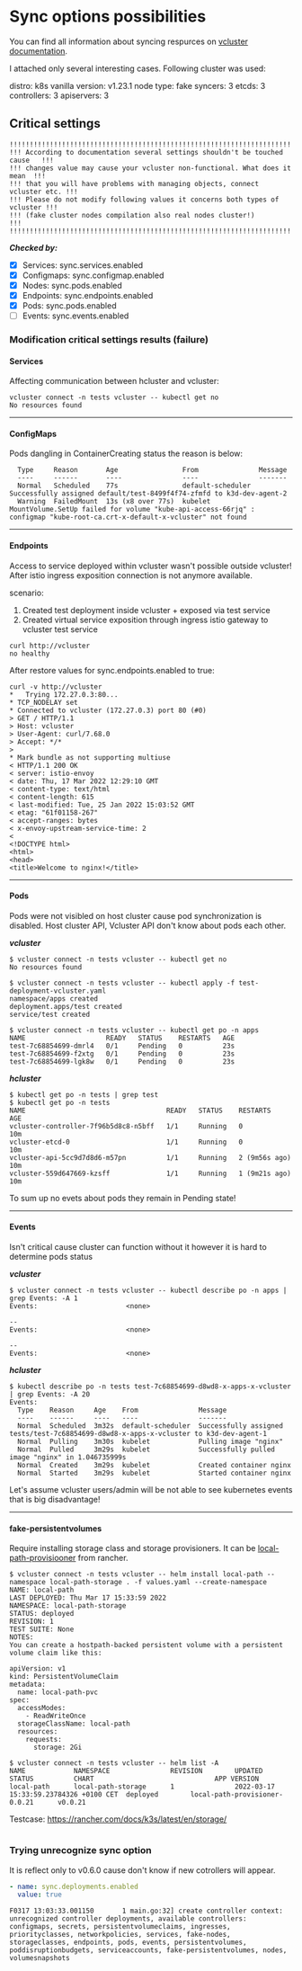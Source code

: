 # Sync options possibilities
You can find all information about syncing respurces on [vcluster documentation](https://www.vcluster.com/docs/architecture/synced-resources).


I attached only several interesting cases. Following cluster was used:

distro:      k8s vanilla
version:     v1.23.1
node type:   fake
syncers:     3
etcds:       3
controllers: 3
apiservers:  3

## Critical settings
```
!!!!!!!!!!!!!!!!!!!!!!!!!!!!!!!!!!!!!!!!!!!!!!!!!!!!!!!!!!!!!!!!!!!!!!!!!!!!!!!!
!!! According to documentation several settings shouldn't be touched cause   !!!
!!! changes value may cause your vcluster non-functional. What does it mean  !!!
!!! that you will have problems with managing objects, connect vcluster etc. !!!
!!! Please do not modify following values it concerns both types of vcluster !!!
!!! (fake cluster nodes compilation also real nodes cluster!)		     !!!
!!!!!!!!!!!!!!!!!!!!!!!!!!!!!!!!!!!!!!!!!!!!!!!!!!!!!!!!!!!!!!!!!!!!!!!!!!!!!!!!
```

***Checked by:***
- [X] Services:   sync.services.enabled 
- [X] Configmaps: sync.configmap.enabled
- [X] Nodes:      sync.pods.enabled
- [X] Endpoints:  sync.endpoints.enabled
- [X] Pods:       sync.pods.enabled
- [ ] Events:     sync.events.enabled

### Modification critical settings results (failure)

#### Services
Affecting communication between hcluster and vcluster:

```
vcluster connect -n tests vcluster -- kubectl get no
No resources found
```

---

#### ConfigMaps
Pods dangling in ContainerCreating status the reason is below:

```shell
  Type     Reason       Age                From               Message
  ----     ------       ----               ----               -------
  Normal   Scheduled    77s                default-scheduler  Successfully assigned default/test-8499f4f74-zfmfd to k3d-dev-agent-2
  Warning  FailedMount  13s (x8 over 77s)  kubelet            MountVolume.SetUp failed for volume "kube-api-access-66rjq" : configmap "kube-root-ca.crt-x-default-x-vcluster" not found
```

---

#### Endpoints
Access to service deployed within vcluster wasn't possible outside vcluster!
After istio ingress exposition connection is not anymore available.

scenario: 

1. Created test deployment inside vcluster + exposed via test service
2. Created virtual service exposition through ingress istio gateway to vcluster test service


```console
curl http://vcluster
no healthy
```

After restore values for sync.endpoints.enabled to true:

```console
curl -v http://vcluster
*   Trying 172.27.0.3:80...
* TCP_NODELAY set
* Connected to vcluster (172.27.0.3) port 80 (#0)
> GET / HTTP/1.1
> Host: vcluster
> User-Agent: curl/7.68.0
> Accept: */*
>
* Mark bundle as not supporting multiuse
< HTTP/1.1 200 OK
< server: istio-envoy
< date: Thu, 17 Mar 2022 12:29:10 GMT
< content-type: text/html
< content-length: 615
< last-modified: Tue, 25 Jan 2022 15:03:52 GMT
< etag: "61f01158-267"
< accept-ranges: bytes
< x-envoy-upstream-service-time: 2
<
<!DOCTYPE html>
<html>
<head>
<title>Welcome to nginx!</title>
```
---

#### Pods
Pods were not visibled on host cluster cause pod synchronization is disabled.
Host cluster API, Vcluster API don't know about pods each other.


***vcluster***
```console
$ vcluster connect -n tests vcluster -- kubectl get no
No resources found

$ vcluster connect -n tests vcluster -- kubectl apply -f test-deployment-vcluster.yaml
namespace/apps created
deployment.apps/test created
service/test created

$ vcluster connect -n tests vcluster -- kubectl get po -n apps
NAME                    READY   STATUS    RESTARTS   AGE
test-7c68854699-dmrl4   0/1     Pending   0          23s
test-7c68854699-f2xtg   0/1     Pending   0          23s
test-7c68854699-lgk8w   0/1     Pending   0          23s
```

***hcluster***
```console
$ kubectl get po -n tests | grep test
$ kubectl get po -n tests
NAME                                   READY   STATUS    RESTARTS        AGE
vcluster-controller-7f96b5d8c8-n5bff   1/1     Running   0               10m
vcluster-etcd-0                        1/1     Running   0               10m
vcluster-api-5cc9d7d8d6-m57pn          1/1     Running   2 (9m56s ago)   10m
vcluster-559d647669-kzsff              1/1     Running   1 (9m21s ago)   10m
```
To sum up no evets about pods they remain in Pending state!

---

#### Events
Isn't critical cause cluster can function without it however it is hard to determine
pods status

***vcluster***
```console
$ vcluster connect -n tests vcluster -- kubectl describe po -n apps | grep Events: -A 1
Events:                      <none>

--
Events:                      <none>

--
Events:                      <none>
```

***hcluster***
```console
$ kubectl describe po -n tests test-7c68854699-d8wd8-x-apps-x-vcluster | grep Events: -A 20
Events:
  Type    Reason     Age    From               Message
  ----    ------     ----   ----               -------
  Normal  Scheduled  3m32s  default-scheduler  Successfully assigned tests/test-7c68854699-d8wd8-x-apps-x-vcluster to k3d-dev-agent-1
  Normal  Pulling    3m30s  kubelet            Pulling image "nginx"
  Normal  Pulled     3m29s  kubelet            Successfully pulled image "nginx" in 1.046735999s
  Normal  Created    3m29s  kubelet            Created container nginx
  Normal  Started    3m29s  kubelet            Started container nginx
```

Let's assume vcluster users/admin will be not able to see kubernetes events that is big
disadvantage!

---

#### fake-persistentvolumes
Require installing storage class and storage provisioners. It can be [local-path-provisiooner](https://github.com/rancher/local-path-provisioner/tree/master/deploy/chart) from rancher.

```console
$ vcluster connect -n tests vcluster -- helm install local-path --namespace local-path-storage . -f values.yaml --create-namespace
NAME: local-path
LAST DEPLOYED: Thu Mar 17 15:33:59 2022
NAMESPACE: local-path-storage
STATUS: deployed
REVISION: 1
TEST SUITE: None
NOTES:
You can create a hostpath-backed persistent volume with a persistent volume claim like this:

apiVersion: v1
kind: PersistentVolumeClaim
metadata:
  name: local-path-pvc
spec:
  accessModes:
    - ReadWriteOnce
  storageClassName: local-path
  resources:
    requests:
      storage: 2Gi

$ vcluster connect -n tests vcluster -- helm list -A
NAME            NAMESPACE               REVISION        UPDATED                                 STATUS          CHART                              APP VERSION
local-path      local-path-storage      1               2022-03-17 15:33:59.23784326 +0100 CET  deployed        local-path-provisioner-0.0.21      v0.0.21
```

Testcase: https://rancher.com/docs/k3s/latest/en/storage/
```conosle

```

### Trying unrecognize sync option
It is reflect only to v0.6.0 cause don't know if new cotrollers will appear.

```yaml
- name: sync.deployments.enabled
  value: true
```

```shell
F0317 13:03:33.001150       1 main.go:32] create controller context: unrecognized controller deployments, available controllers: configmaps, secrets, persistentvolumeclaims, ingresses, priorityclasses, networkpolicies, services, fake-nodes, storageclasses, endpoints, pods, events, persistentvolumes, poddisruptionbudgets, serviceaccounts, fake-persistentvolumes, nodes, volumesnapshots
```

<!--
**Real** - giving impression that user is operating on real cluster:

sets of values:

```
sync:
  # resources
  services:
    enabled: true
  configmaps:
    enabled: true
  secrets:
    enabled: true
  endpoints:
    enabled: true
  pods:
    enabled: true
  events:
    enabled: true
  persistentvolumeclaims:
    enabled: true
  ingresses:
    enabled: true

  # nodes
  fake-nodes:
    enabled: true 
  fake-persistentvolumes:
    enabled: true 

  # main
  nodes:
    enabled: true
    syncAllNodes: true
    nodeSelector: ""
    syncNodeChanges: false
  
  # storage, network & hpa
  persistentvolumes:
    enabled: false
  storageclasses:
    enabled: false
  priorityclasses:
    enabled: false
  networkpolicies:
    enabled: false
  volumesnapshots:
    enabled: false
  poddisruptionbudgets:
    enabled: false
```
Assume user has access and see nodes also (kubectl get no command will show nodes list)

```

```

---

**Closed in black box** - giving impression that user has very cutted and limited

```
sync:
  # resources
  services:
    enabled: true
  configmaps:
    enabled: true
  secrets:
    enabled: true
  endpoints:
    enabled: true
  pods:
    enabled: true
  events:
    enabled: true
  persistentvolumeclaims:
    enabled: true
  ingresses:
    enabled: false

  # nodes
  fake-nodes:
    enabled: false 
  fake-persistentvolumes:
    enabled: false 

  # main
  nodes:
    enabled: false
    syncAllNodes: false
    nodeSelector: ""
    syncNodeChanges: false
  
  # storage, network & hpa
  persistentvolumes:
    enabled: false
  storageclasses:
    enabled: false
  priorityclasses:
    enabled: false
  networkpolicies:
    enabled: false
  volumesnapshots:
    enabled: false
  poddisruptionbudgets:
    enabled: false
```

Cluster is really limited cluster nodes are invisible:

```
$ kubectl get no -o wide
No resources found
```

I came a cross issue when I tried to list newly created pods:

```
NAME                        READY   STATUS    RESTARTS   AGE
pod/test-7c68854699-x85z8   0/1     Pending   0          21s
pod/test-7c68854699-8fczs   0/1     Pending   0          21s
pod/test-7c68854699-44zn2   0/1     Pending   0          21s
```

`Showing up Pending state, it looks me to bug. The reason of pending state is that
pods status is exposing to the cluster by nodes and nodes are not visible!`
-->
